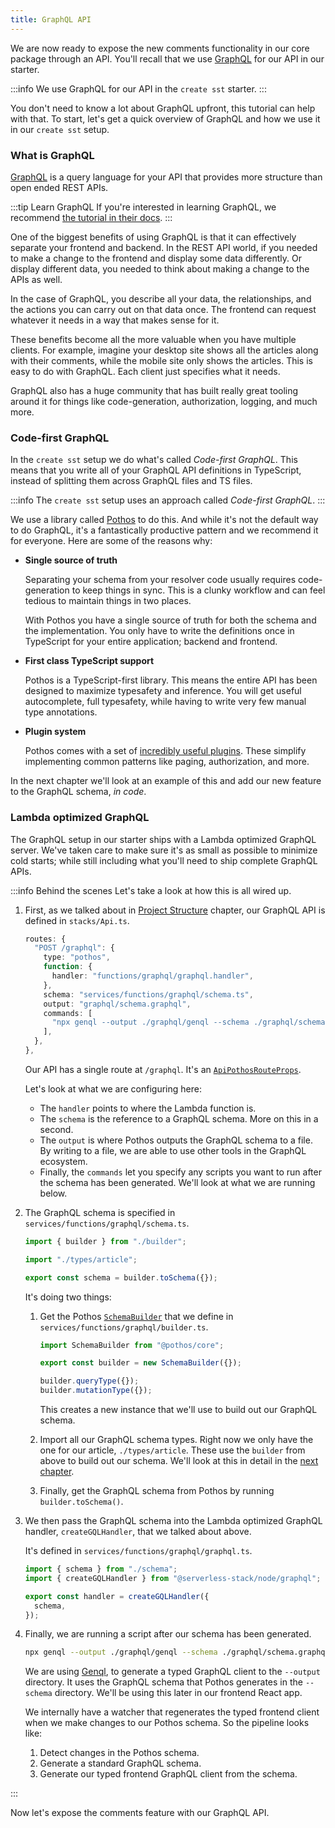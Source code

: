```yaml
---
title: GraphQL API
---
```


We are now ready to expose the new comments functionality in our core package through an API. You'll recall that we use [GraphQL](https://graphql.org) for our API in our starter.

:::info
We use GraphQL for our API in the `create sst` starter.
:::

You don't need to know a lot about GraphQL upfront, this tutorial can help with that. To start, let's get a quick overview of GraphQL and how we use it in our `create sst` setup.

### What is GraphQL

[GraphQL](https://graphql.org) is a query language for your API that provides more structure than open ended REST APIs.

:::tip Learn GraphQL
If you're interested in learning GraphQL, we recommend [the tutorial in their docs](https://graphql.org/learn/).
:::

One of the biggest benefits of using GraphQL is that it can effectively separate your frontend and backend. In the REST API world, if you needed to make a change to the frontend and display some data differently. Or display different data, you needed to think about making a change to the APIs as well.

In the case of GraphQL, you describe all your data, the relationships, and the actions you can carry out on that data once. The frontend can request whatever it needs in a way that makes sense for it.

These benefits become all the more valuable when you have multiple clients. For example, imagine your desktop site shows all the articles along with their comments, while the mobile site only shows the articles. This is easy to do with GraphQL. Each client just specifies what it needs.

GraphQL also has a huge community that has built really great tooling around it for things like code-generation, authorization, logging, and much more.

### Code-first GraphQL

In the `create sst` setup we do what's called _Code-first GraphQL_. This means that you write all of your GraphQL API definitions in TypeScript, instead of splitting them across GraphQL files and TS files.

:::info
The `create sst` setup uses an approach called _Code-first GraphQL_.
:::

We use a library called [Pothos](https://pothos-graphql.dev/) to do this. And while it's not the default way to do GraphQL, it's a fantastically productive pattern and we recommend it for everyone. Here are some of the reasons why:

- **Single source of truth**

  Separating your schema from your resolver code usually requires code-generation to keep things in sync. This is a clunky workflow and can feel tedious to maintain things in two places.

  With Pothos you have a single source of truth for both the schema and the implementation. You only have to write the definitions once in TypeScript for your entire application; backend and frontend.

- **First class TypeScript support**

  Pothos is a TypeScript-first library. This means the entire API has been designed to maximize typesafety and inference. You will get useful autocomplete, full typesafety, while having to write very few manual type annotations.

- **Plugin system**

  Pothos comes with a set of [incredibly useful plugins](https://pothos-graphql.dev/docs/plugins). These simplify implementing common patterns like paging, authorization, and more.

In the next chapter we'll look at an example of this and add our new feature to the GraphQL schema, _in code_.

### Lambda optimized GraphQL

The GraphQL setup in our starter ships with a Lambda optimized GraphQL server. We've taken care to make sure it's as small as possible to minimize cold starts; while still including what you'll need to ship complete GraphQL APIs.

:::info Behind the scenes
Let's take a look at how this is all wired up.

1. First, as we talked about in [Project Structure](project-structure.md#stacks) chapter, our GraphQL API is defined in `stacks/Api.ts`.

   ```ts titlte="stacks/Api.ts"
   routes: {
     "POST /graphql": {
       type: "pothos",
       function: {
         handler: "functions/graphql/graphql.handler",
       },
       schema: "services/functions/graphql/schema.ts",
       output: "graphql/schema.graphql",
       commands: [
         "npx genql --output ./graphql/genql --schema ./graphql/schema.graphql --esm",
       ],
     },
   },
   ```

   Our API has a single route at `/graphql`. It's an [`ApiPothosRouteProps`](../constructs/Api.md#apipothosrouteprops).

   Let's look at what we are configuring here:

   - The `handler` points to where the Lambda function is.
   - The `schema` is the reference to a GraphQL schema. More on this in a second.
   - The `output` is where Pothos outputs the GraphQL schema to a file. By writing to a file, we are able to use other tools in the GraphQL ecosystem.
   - Finally, the `commands` let you specify any scripts you want to run after the schema has been generated. We'll look at what we are running below.

2. The GraphQL schema is specified in `services/functions/graphql/schema.ts`.

   ```ts title="services/functions/graphql/schema.ts"
   import { builder } from "./builder";

   import "./types/article";

   export const schema = builder.toSchema({});
   ```

   It's doing two things:

   1. Get the Pothos [`SchemaBuilder`](https://pothos-graphql.dev/docs/guide/schema-builder) that we define in `services/functions/graphql/builder.ts`.

      ```ts title="services/functions/graphql/builder.ts"
      import SchemaBuilder from "@pothos/core";

      export const builder = new SchemaBuilder({});

      builder.queryType({});
      builder.mutationType({});
      ```

      This creates a new instance that we'll use to build out our GraphQL schema.

   2. Import all our GraphQL schema types. Right now we only have the one for our article, `./types/article`. These use the `builder` from above to build out our schema. We'll look at this in detail in the [next chapter](add-api-types.md).

   3. Finally, get the GraphQL schema from Pothos by running `builder.toSchema()`.

3. We then pass the GraphQL schema into the Lambda optimized GraphQL handler, `createGQLHandler`, that we talked about above.

   It's defined in `services/functions/graphql/graphql.ts`.

   ```ts title="services/functions/graphql/graphql.ts"
   import { schema } from "./schema";
   import { createGQLHandler } from "@serverless-stack/node/graphql";

   export const handler = createGQLHandler({
     schema,
   });
   ```

4. Finally, we are running a script after our schema has been generated.

   ```bash
   npx genql --output ./graphql/genql --schema ./graphql/schema.graphql --esm
   ```

   We are using [Genql](https://genql.vercel.app), to generate a typed GraphQL client to the `--output` directory. It uses the GraphQL schema that Pothos generates in the `--schema` directory. We'll be using this later in our frontend React app.

   We internally have a watcher that regenerates the typed frontend client when we make changes to our Pothos schema. So the pipeline looks like:

   1. Detect changes in the Pothos schema.
   2. Generate a standard GraphQL schema.
   3. Generate our typed frontend GraphQL client from the schema.

:::

Now let's expose the comments feature with our GraphQL API.
